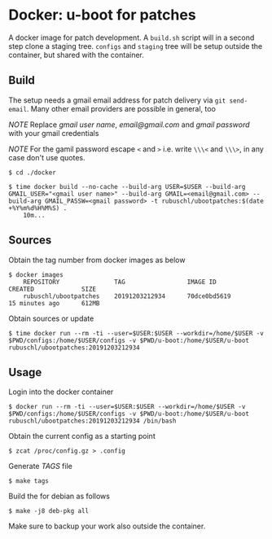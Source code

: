 # Docker: u-boot for patches


A docker image for patch development. A ``build.sh`` script will in a second step clone a staging tree. ``configs`` and ``staging`` tree will be setup outside the container, but shared with the container.  


## Build

The setup needs a gmail email address for patch delivery via ``git send-email``. Many other email providers are possible in general, too  

*NOTE* Replace _gmail user name_, _email@gmail.com_ and _gmail password_ with your gmail credentials  

*NOTE* For the gamil password escape ``<`` and ``>`` i.e. write ``\\\<`` and ``\\\>``, in any case don't use quotes.  

```
$ cd ./docker

$ time docker build --no-cache --build-arg USER=$USER --build-arg GMAIL_USER="<gmail user name>" --build-arg GMAIL=<email@gmail.com> --build-arg GMAIL_PASSW=<gmail password> -t rubuschl/ubootpatches:$(date +%Y%m%d%H%M%S) .
    10m...
```

## Sources

Obtain the tag number from docker images as below  

```
$ docker images
    REPOSITORY               TAG                 IMAGE ID            CREATED             SIZE
    rubuschl/ubootpatches    20191203212934      70dce0bd5619        15 minutes ago      612MB
```

Obtain sources or update

```
$ time docker run --rm -ti --user=$USER:$USER --workdir=/home/$USER -v $PWD/configs:/home/$USER/configs -v $PWD/u-boot:/home/$USER/u-boot rubuschl/ubootpatches:20191203212934
```


## Usage

Login into the docker container  

```
$ docker run --rm -ti --user=$USER:$USER --workdir=/home/$USER -v $PWD/configs:/home/$USER/configs -v $PWD/u-boot:/home/$USER/u-boot rubuschl/ubootpatches:20191203212934 /bin/bash
```

Obtain the current config as a starting point  

```
$ zcat /proc/config.gz > .config
```

Generate _TAGS_ file  

```
$ make tags
```

Build the for debian as follows  

```
$ make -j8 deb-pkg all
```

Make sure to backup your work also outside the container.  

